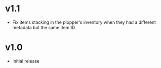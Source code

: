 # v1.1

- Fix items stacking in the plopper's inventory when they had a different metadata but the same item ID


# v1.0

- Initial release